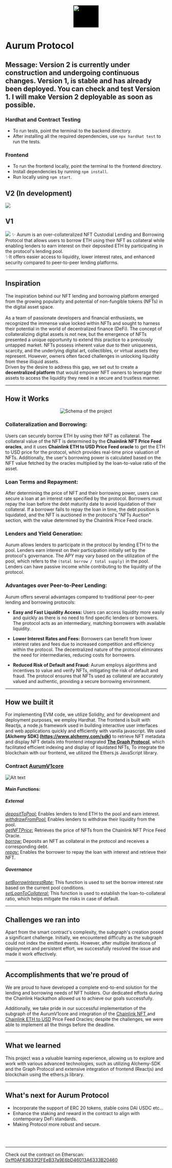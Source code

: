 <p align = "center"> 
  <img src="./svg.svg" height="70" width="80" style="background-color: black; display: inline-block;">
</p align = "center">

# Aurum Protocol
## Message: Version 2 is currently under construction and undergoing continuous changes. Version 1, is stable and has already been deployed. You can check and test Version 1. I will make Version 2 deployable as soon as possible.
### Hardhat and Contract Testing
- To run tests, point the terminal to the backend directory.
- After installing all the required dependencies, use `npx hardhat test` to run the tests.
### Frontend
- To run the frontend locally, point the terminal to the frontend directory.
- Install dependencies by running `npm install`.
- Run locally using `npm start`.

## V2 (In development)
![](./backend/contracts/V2/schema.svg)

## V1
![](./backend/contracts/V1/schema.svg)
✨ Aurum is an over-collateralized NFT Custodial Lending and Borrowing Protocol that allows users to borrow ETH using their NFT as collateral while enabling lenders to earn interest on their deposited ETH by participating in the protocol's lending pool. <br />
✨It offers easier access to liquidity, lower interest rates, and enhanced security compared to peer-to-peer lending platforms.

---
## Inspiration
The inspiration behind our NFT lending and borrowing platform emerged from the growing popularity and potential of non-fungible tokens (NFTs) in the digital asset space. <br /> <br />
As a team of passionate developers and financial enthusiasts, we recognized the immense value locked within NFTs and sought to harness their potential in the world of decentralized finance (DeFi).
The concept of collateralizing digital assets is not new, but the emergence of NFTs presented a unique opportunity to extend this practice to a previously untapped market. NFTs possess inherent value due to their uniqueness, scarcity, and the underlying digital art, collectibles, or virtual assets they represent. However, owners often faced challenges in unlocking liquidity from these illiquid assets. <br />
Driven by the desire to address this gap, we set out to create a **decentralized platform** that would empower NFT owners to leverage their assets to access the liquidity they need in a secure and trustless manner. 
***
## How it Works  
 <p align = "center">
  <img src="https://github.com/startup-dreamer/NFT-Lending-Borrowing-protocol/raw/master/Flow%20Chart2.png" alt="Schema of the project" title="Schema" />
</p align = "center">


### Collateralization and Borrowing:
  Users can securely borrow ETH by using their NFT as collateral. The collateral value of the NFT is determined by the **Chainlink NFT Price Feed oracles**, and it uses **Chainlink ETH to USD Price Feed oracle** to get the ETH to USD price for the protocol, which provides real-time price valuation of NFTs. Additionally, the user's borrowing power is calculated based on the NFT value fetched by the oracles multiplied by the loan-to-value ratio of the asset.

### Loan Terms and Repayment:
After determining the price of NFT and their borrowing power, users can secure a loan at an interest rate specified by the protocol. Borrowers must repay the loan before the debt maturity date to avoid liquidation of their collateral. If a borrower fails to repay the loan in time, the debt position is liquidated, and the NFT is auctioned in the protocol's "NFTs Auction" section, with the value determined by the Chainlink Price Feed oracle.

### Lenders and Yield Generation:
  Aurum allows lenders to participate in the protocol by lending ETH to the pool. Lenders earn interest on their participation initially set by the protocol's governance. The APY may vary based on the utilization of the pool, which refers to the `(total borrow / total supply)` in the pool. Lenders can have passive income while contributing to the liquidity of the protocol.

### Advantages over Peer-to-Peer Lending:
  Aurum offers several advantages compared to traditional peer-to-peer lending and borrowing protocols:

  * **Easy and Fast Liquidity Access:** Users can access liquidity more easily and quickly as there is no need to find specific lenders or borrowers. The protocol acts as an intermediary, matching borrowers with available liquidity.

  * **Lower Interest Rates and Fees:** Borrowers can benefit from lower interest rates and fees due to increased competition and efficiency within the protocol. The decentralized nature of the protocol eliminates the need for intermediaries, reducing costs for borrowers.

  * **Reduced Risk of Default and Fraud:** Aurum employs algorithms and incentives to value and verify NFTs, mitigating the risk of default and fraud. The protocol ensures that NFTs used as collateral are accurately valued and authentic, providing a secure borrowing environment.
  
---
## How we built it
  For implementing EVM code, we utilize Solidity, and for development and deployment purposes, we employ Hardhat. 
The frontend is built with Reactjs, a node.js framework used in building interactive user interfaces and web applications quickly and efficiently with vanilla javascript. We used **[Alchemy SDK] (https://www.alchemy.com/sdk)** to retrieve NFT metadata and display NFT details into frontend integrated **[The Graph Protocol](https://thegraph.com/)**, which facilitated efficient indexing and display of liquidated NFTs, To integrate the blockchain with our frontend, we utilized the Ethers.js JavaScript library.


### Contract [AurumV1core](https://github.com/startup-dreamer/NFT-Lending-Borrowing-protocol/tree/master/Hardhat/contracts)

![Alt text](https://github.com/startup-dreamer/NFT-Lending-Borrowing-protocol/raw/master/Hardhat/graph.svg)

#### Main Functions:

##### External

*[depositToPool:](https://github.com/startup-dreamer/NFT-Lending-Borrowing-protocol/blob/c9d297c09ba9a5eb2edb9394a5def8506c13b5d4/Hardhat/contracts/AurumV1core.sol#L104)* Enables lenders to lend ETH to the pool and earn interest. <br/>
*[withdrawFromPool:](https://github.com/startup-dreamer/NFT-Lending-Borrowing-protocol/blob/c9d297c09ba9a5eb2edb9394a5def8506c13b5d4/Hardhat/contracts/AurumV1core.sol#L130)* Enables lenders to withdraw their liquidity from the pool.<br/>
*[getNFTPrice:](https://github.com/startup-dreamer/NFT-Lending-Borrowing-protocol/blob/dcd5b8f60aa3eb8c096a00eb0dfbf2ee7c993e08/Hardhat/contracts/NFTPrice.sol#L24C12-L24C23)* Retrieves the price of NFTs from the Chainlink NFT Price Feed Oracle.<br/>
*[borrow:](https://github.com/startup-dreamer/NFT-Lending-Borrowing-protocol/blob/c9d297c09ba9a5eb2edb9394a5def8506c13b5d4/Hardhat/contracts/AurumV1core.sol#L155)* Deposits an NFT as collateral in the protocol and receives a corresponding debt.<br/>
*[repay:](https://github.com/startup-dreamer/NFT-Lending-Borrowing-protocol/blob/c9d297c09ba9a5eb2edb9394a5def8506c13b5d4/Hardhat/contracts/AurumV1core.sol#L206)* Enables the borrower to repay the loan with interest and retrieve their NFT.<br/>


##### Governance

*[setBorrowInterestRate:](https://github.com/startup-dreamer/NFT-Lending-Borrowing-protocol/blob/c9d297c09ba9a5eb2edb9394a5def8506c13b5d4/Hardhat/contracts/AurumV1core.sol#L248)* This function is used to set the borrow interest rate based on the current pool conditions.<br/>
*[setLoanToCollateral:](https://github.com/startup-dreamer/NFT-Lending-Borrowing-protocol/blob/c9d297c09ba9a5eb2edb9394a5def8506c13b5d4/Hardhat/contracts/AurumV1core.sol#L261)* This function is used to establish the loan-to-collateral ratio, which helps mitigate the risks in case of default.

---

## Challenges we ran into
  Apart from the smart contract's complexity, the subgraph's creation posed a significant challenge. 
  Initially, we encountered difficulty as the subgraph could not index the emitted events. However, after 
  multiple iterations of deployment and persistent effort, we successfully resolved the issue and made it 
  work effectively.

---

## Accomplishments that we're proud of

We are proud to have developed a complete end-to-end solution for the lending and borrowing needs of NFT holders. Our dedicated efforts during the Chainlink Hackathon allowed us to achieve our goals successfully.

Additionally, we take pride in our successful implementation of the subgraph of the AurumV1core and integration of the [Chainlink NFT ](https://docs.chain.link/data-feeds/nft-floor-price) and [Chainlink ETH to USD](https://docs.chain.link/data-feeds/price-feeds/addresses) Price Feed Oracles; despite the challenges, we were able to implement all the things before the deadline.

---

## What we learned

This project was a valuable learning experience, allowing us to explore and work with various advanced technologies, such as utilizing Alchemy-SDK and the Graph Protocol and extensive integration of frontend (Reactjs) and blockchain using the ethers.js library.


---

## What's next for Aurum Protocol
- Incorporate the support of ERC 20 tokens, stable 
coins DAI USDC etc...
- Enhance the staking and reward in the contract to align with contemporary DeFi standards.
- Making Protocol more robust and secure.

<br/><br/>

---

Check out the contract on Etherscan: [0xff0AF63633f2FEeB37a9E6bD46013A6333B20460](https://sepolia.etherscan.io/address/0xff0af63633f2feeb37a9e6bd46013a6333b20460)
